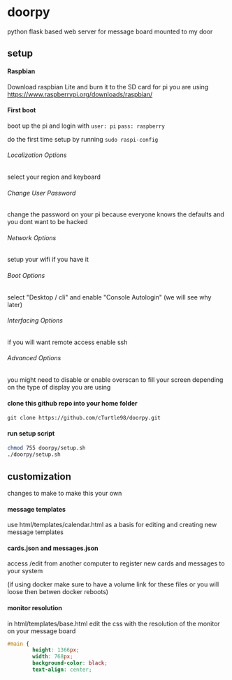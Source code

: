 # doorpy
python flask based web server for message board mounted to my door

## setup

#### Raspbian

Download raspbian Lite and burn it to the SD card for pi you are using
https://www.raspberrypi.org/downloads/raspbian/

#### First boot

boot up the pi and login with `user: pi` `pass: raspberry`

do the first time setup by running `sudo raspi-config`

###### Localization Options
 select your region and keyboard

###### Change User Password
change the password on your pi because everyone knows the defaults and you dont want to be hacked

###### Network Options
setup your wifi if you have it

###### Boot Options
select "Desktop / cli" and enable "Console Autologin"
(we will see why later)

###### Interfacing Options
if you will want remote access enable ssh

###### Advanced Options
you might need to disable or enable overscan to fill your screen depending on the type of display you are using

#### clone this github repo into your home folder

```git clone https://github.com/cTurtle98/doorpy.git```

#### run setup script

```bash
chmod 755 doorpy/setup.sh
./doorpy/setup.sh
```

## customization

changes to make to make this your own

#### message templates

use html/templates/calendar.html as a basis for editing and creating new message templates

#### cards.json and messages.json

access /edit from another computer to register new cards and messages to your system

(if using docker make sure to have a volume link for these files or you will loose then betwen docker reboots)

#### monitor resolution

in html/templates/base.html edit the css with the resolution of the monitor on your message board
```css
#main {
		height: 1366px;
		width: 768px;
		background-color: black;
		text-align: center;
```
